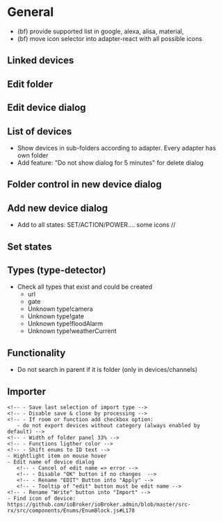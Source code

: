 # General
- (bf) provide supported list in google, alexa, alisa, material,
- (bf) move icon selector into adapter-react with all possible icons
## Linked devices

## Edit folder
<!-- - Color or icon do not generate on change event -->

## Edit device dialog

## List of devices
- Show devices in sub-folders according to adapter. Every adapter has own folder
- Add feature: "Do not show dialog for 5 minutes" for delete dialog
<!-- - Do not show id for "linked devices folder", "automatically detected" and instances in autodetected -->
## Folder control in new device dialog
<!-- - Disable add new folder if empty or name is not unique -->
## Add new device dialog
- Add to all states: SET/ACTION/POWER.... some icons //
<!-- - Show icon of the folder before text -->

## Set states

## Types (type-detector)
- Check all types that exist and could be created
    - url
    - gate
    - Unknown type!camera
    - Unknown type!gate
    - Unknown type!floodAlarm
    - Unknown type!weatherCurrent

## Functionality
- Do not search in parent if it is folder (only in devices/channels)

## Importer
    <!-- - Save last selection of import type -->
    <!-- - Disable save & close by processing -->
    <!-- - If room or function add checkbox option:
       - do not export devices without category (always enabled by default) -->
    <!-- - Width of folder panel 33% -->
    <!-- - Functions ligther color -->
    <!-- - Shift enums to ID text -->
    - Hightlight item on mouse hover
    - Edit name of device dialog
       <!-- - Cancel of edit name => error -->
       <!-- - Disable "OK" button if no changes  -->
       <!-- - Rename "EDIT" Button into "Apply" -->
       <!-- - Tooltip of "edit" button must be edit name -->
    <!-- - Rename "Write" button into "Import" -->
    - Find icon of device: https://github.com/ioBroker/ioBroker.admin/blob/master/src-rx/src/components/Enums/EnumBlock.js#L178

  

